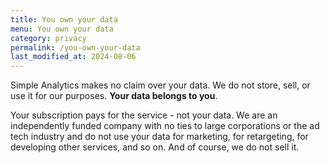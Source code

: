 ```yaml
---
title: You own your data
menu: You own your data
category: privacy
permalink: /you-own-your-data
last_modified_at: 2024-08-06
---
```


Simple Analytics makes no claim over your data. We do not store, sell, or use it for our purposes. **Your data belongs to you**.

Your subscription pays for the service - not your data. We are an independently funded company with no ties to large corporations or the ad tech industry and do not use your data for marketing, for retargeting, for developing other services, and so on. And of course, we do not sell it.

